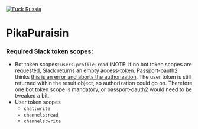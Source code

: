 [![Fuck Russia](https://img.shields.io/badge/fuck-russia-black.svg)](https://twitter.com/Tyrrrz/status/1495972130789502980?s=20&t=3dCM7iZbUJi-K0rDa4-JiQ)

# PikaPuraisin

### Required Slack token scopes:
- Bot token scopes: `users.profile:read` (NOTE: if no bot token scopes are requested, Slack
returns an empty access-token. Passport-oauth2 thinks [this is an error and aborts the 
authorization](https://github.com/jaredhanson/passport-oauth2/blob/8e3bcdff145a2219033bd782fc517229fe3e05ea/lib/strategy.js#L177).
The user token is still returned within the result object, so authorization could go on. Therefore
one bot token scope is mandatory, or passport-oauth2 would need to be tweaked a bit.
- User token scopes
  - `chat:write`
  - `channels:read`
  - `channels:write`
